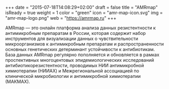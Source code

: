 +++
date = "2015-07-18T14:08:29+02:00"
draft = false
title = "AMRmap"
isReady = true
weight = 1
color = "green"
icon = "amr-map-icon.svg"
img = "amr-map-logo.png"
web = "https://amrmap.ru"
+++

AMRmap — это онлайн платформа анализа данных резистентности к антимикробным препаратам в России, которая содержит набор инструментов для визуализации данных о чувствительности микроорганизмов к антимикробным препаратам и распространенности основных генетических детерминант устойчивости к антибиотикам. База данных AMRmap регулярно пополняется и обновляется в рамках проспективных многоцентовых эпидемиологических исследований антибиотикорезистентности, проводимых НИИ антимикробной химиотерапии (НИИАХ) и Межрегиональной ассоциацией по клинической микробиологии и антимикробной химиотерапии (МАКМАХ).
